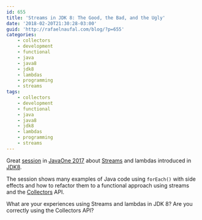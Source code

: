 ```yaml
---
id: 655
title: 'Streams in JDK 8: The Good, the Bad, and the Ugly'
date: '2018-02-20T21:30:28-03:00'
guid: 'http://rafaelnaufal.com/blog/?p=655'
categories:
    - collectors
    - development
    - functional
    - java
    - java8
    - jdk8
    - lambdas
    - programming
    - streams
tags:
    - collectors
    - development
    - functional
    - java
    - java8
    - jdk8
    - lambdas
    - programming
    - streams
---
```


Great [session](https://www.youtube.com/watch?v=3CSfYGsmGEk) in [JavaOne 2017](https://www.oracle.com/javaone/index.html) about [Streams](https://docs.oracle.com/javase/8/docs/api/java/util/stream/Stream.html) and lambdas introduced in [JDK8](https://docs.oracle.com/javase/8/docs/api/).

The session shows many examples of Java code using `forEach()` with side effects and how to refactor them to a functional approach using streams and the [Collectors](https://docs.oracle.com/javase/8/docs/api/java/util/stream/Collectors.html) API.

What are your experiences using Streams and lambdas in JDK 8? Are you correctly using the Collectors API?